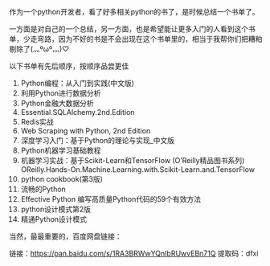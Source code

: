作为一个python开发者，看了好多相关python的书了，是时候总结一个书单了。

一方面是对自己的一个总结，另一方面，也是希望能让更多入门的人看到这个书单，少走弯路，因为不好的书是不会出现在这个书单里的，相当于我帮你们把糟粕剔除了(灬ºωº灬)♡

以下书单有先后顺序，按顺序品尝更佳

1. Python编程：从入门到实践(中文版)
2. 利用Python进行数据分析
3. Python金融大数据分析
4. Essential.SQLAlchemy.2nd.Edition
5. Redis实战
6. Web Scraping with Python, 2nd Edition
7. 深度学习入门：基于Python的理论与实现_中文版
8. Python机器学习基础教程
9. 机器学习实战：基于Scikit-Learn和TensorFlow (O’Reilly精品图书系列)
   OReilly.Hands-On.Machine.Learning.with.Scikit-Learn.and.TensorFlow
10. python cookbook(第3版)
11. 流畅的Python
12. Effective Python 编写高质量Python代码的59个有效方法
13. python设计模式第2版
14. 精通Python设计模式

当然，最最重要的，百度网盘链接：

链接：https://pan.baidu.com/s/1RA3BRWwYQnIbRUwvEBn71Q 
提取码：dfxi 
